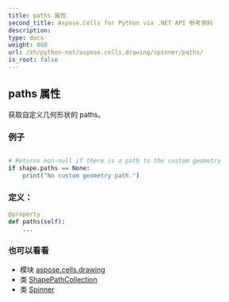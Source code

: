 ```yaml
---
title: paths 属性
second_title: Aspose.Cells for Python via .NET API 参考资料
description:
type: docs
weight: 860
url: /zh/python-net/aspose.cells.drawing/spinner/paths/
is_root: false
---
```

## paths 属性

获取自定义几何形状的 paths。

### 例子

```python

# Returns non-null if there is a path to the custom geometry
if shape.paths == None:
    print("No custom geometry path.")

```
### 定义：
```python
@property
def paths(self):
    ...
```

### 也可以看看
* 模块 [aspose.cells.drawing](../../)
* 类 [ShapePathCollection](/cells/zh/python-net/aspose.cells.drawing/shapepathcollection)
* 类 [Spinner](/cells/zh/python-net/aspose.cells.drawing/spinner)
